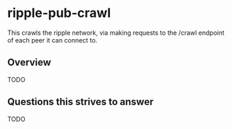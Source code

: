 # ripple-pub-crawl

This crawls the ripple network, via making requests to the /crawl endpoint of
each peer it can connect to.

## Overview

TODO

## Questions this strives to answer

TODO
